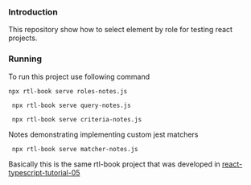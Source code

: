 ### Introduction
This repository show how to select element by role for testing react projects.

### Running
To run this project use following command
```shell
npx rtl-book serve roles-notes.js
```

```shell
 npx rtl-book serve query-notes.js
```

```shell
 npx rtl-book serve criteria-notes.js
```
Notes demonstrating implementing custom jest matchers
```shell
 npx rtl-book serve matcher-notes.js
```

Basically this is the same rtl-book project that was developed in [react-typescript-tutorial-05](https://github.com/dmohindru/react-typescript-tutorial-05)